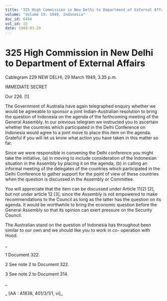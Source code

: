```yaml
---
title: "325 High Commission in New Delhi to Department of External Affairs"
volume: "Volume 15: 1949, Indonesia"
doc_id: 6494
vol_id: 15
date: 1949-03-29
---
```


# 325 High Commission in New Delhi to Department of External Affairs

Cablegram 229 NEW DELHI, 29 March 1949, 3.35 p.m.

IMMEDIATE SECRET

Our 226. [1]

The Government of Australia have again telegraphed enquiry whether we would be agreeable to sponsor a joint Indian-Australian resolution to bring the question of Indonesia on the agenda of the forthcoming meeting of the General Assembly. In our previous telegram we instructed you to ascertain whether the countries which participated in the Delhi Conference on Indonesia would agree to a joint move to place this item on the agenda. Grateful if you will let us know what action you have taken in this matter so far.

Since we were responsible in convening the Delhi conference you might take the initiative, (a) in moving to include consideration of the Indonesian situation in the Assembly by placing it on the agenda, (b) in calling an informal meeting of the delegates of the countries which participated in the Delhi Conference to gather support for the point of view of these countries when the question is discussed in the Assembly or Committee.

You will appreciate that the item can be discussed under Article 11(2) [2], but not under article 12 [3], since the Assembly is not empowered to make recommendations to the Council as long as the latter has the question on its agenda. It would be worthwhile to bring the economic question before the General Assembly so that its opinion can exert pressure on the Security Council.

The Australian stand on the question of Indonesia has throughout been similar to our own and we should like you to work in co- operation with Hood.

_

1 Document 322.

2 See note 2 to Document 322.

3 See note 2 to Document 314.

_

_ [AA : A1838, 401/3/1/1, vi]_
